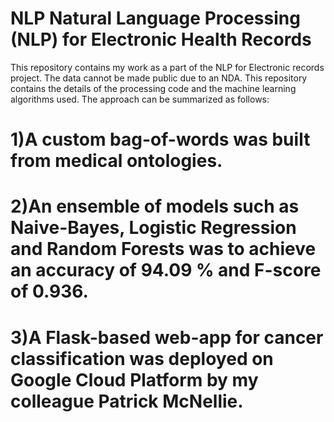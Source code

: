 # NLP Natural Language Processing (NLP) for Electronic Health Records
This repository contains my work as a part of the NLP for Electronic records project. The data cannot be made public due to an NDA. This repository contains the details of the processing code and the machine learning algorithms used. The approach can be summarized as follows:

# 1)A custom bag-of-words was built from medical ontologies.
# 2)An ensemble of models such as Naive-Bayes, Logistic Regression and Random Forests was to achieve an accuracy of 94.09 % and F-score of 0.936.
# 3)A Flask-based web-app for cancer classification was deployed on Google Cloud Platform by my colleague Patrick McNellie.
